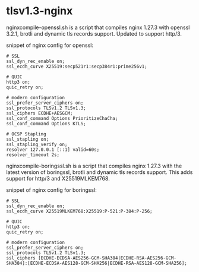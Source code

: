 # tlsv1.3-nginx

nginxcompile-openssl.sh is a script that compiles nginx 1.27.3 with openssl 3.2.1, brotli and dynamic tls records support. Updated to support http/3.

snippet of nginx config for openssl:


	# SSL
	ssl_dyn_rec_enable on;
	ssl_ecdh_curve X25519:secp521r1:secp384r1:prime256v1;

	# QUIC
	http3 on;
	quic_retry on;

	# modern configuration
	ssl_prefer_server_ciphers on;
	ssl_protocols TLSv1.2 TLSv1.3;
	ssl_ciphers ECDHE+AESGCM;
	ssl_conf_command Options PrioritizeChaCha;
	ssl_conf_command Options KTLS;

	# OCSP Stapling
	ssl_stapling on;
	ssl_stapling_verify on;
	resolver 127.0.0.1 [::1] valid=60s;
	resolver_timeout 2s;



nginxcompile-boringssl.sh is a script that compiles nginx 1.27.3 with the latest version of boringssl, brotli and dynamic tls records support. This adds support for http/3 and X25519MLKEM768.

snippet of nginx config for boringssl:


	# SSL
	ssl_dyn_rec_enable on;
	ssl_ecdh_curve X25519MLKEM768:X25519:P-521:P-384:P-256;

	# QUIC
	http3 on;
	quic_retry on;

	# modern configuration
	ssl_prefer_server_ciphers on;
	ssl_protocols TLSv1.2 TLSv1.3;
	ssl_ciphers [ECDHE-ECDSA-AES256-GCM-SHA384|ECDHE-RSA-AES256-GCM-SHA384]:[ECDHE-ECDSA-AES128-GCM-SHA256|ECDHE-RSA-AES128-GCM-SHA256];

